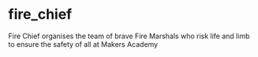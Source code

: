 # fire_chief
Fire Chief organises the team of brave Fire Marshals who risk life and limb to ensure the safety of all at Makers Academy
